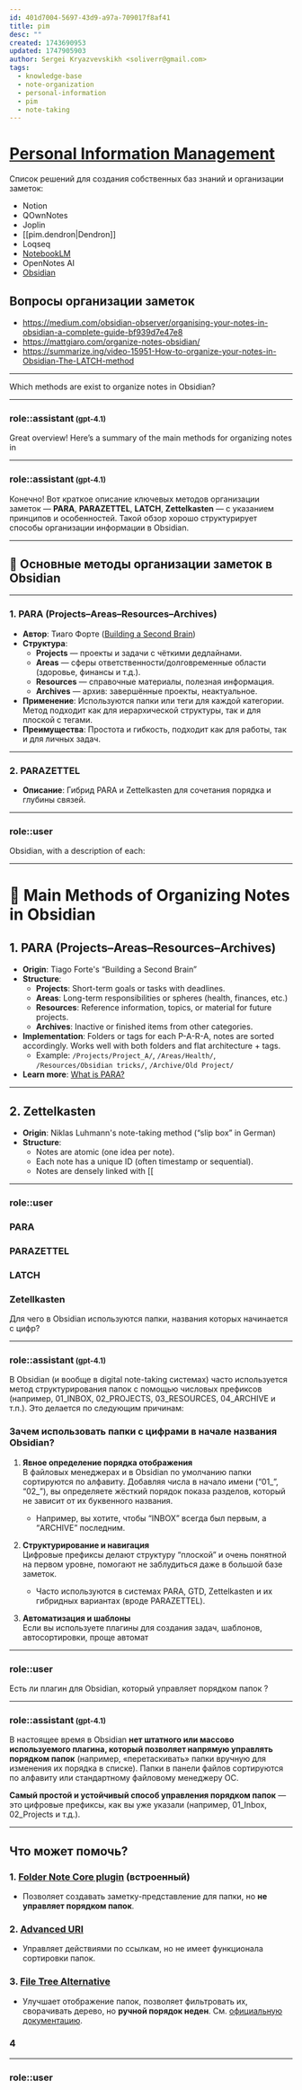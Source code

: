 ```yaml
---
id: 401d7004-5697-43d9-a97a-709017f8af41
title: pim
desc: ""
created: 1743690953
updated: 1747905903
author: Sergei Kryazvevskikh <soliverr@gmail.com>
tags:
  - knowledge-base
  - note-organization
  - personal-information
  - pim
  - note-taking
---
```

# [Personal Information Management](https://en.wikipedia.org/wiki/Personal_information_management)

Список решений для создания собственных баз знаний и организации заметок:

* Notion
* QOwnNotes
* Joplin
* [[pim.dendron|Dendron]]
* Loqseq
* [NotebookLM](https://notebooklm.google/)
* OpenNotes AI
* [Obsidian](pim.obsidian.md)


## Вопросы организации заметок

* https://medium.com/obsidian-observer/organising-your-notes-in-obsidian-a-complete-guide-bf939d7e47e8
* https://mattgiaro.com/organize-notes-obsidian/
* https://summarize.ing/video-15951-How-to-organize-your-notes-in-Obsidian-The-LATCH-method 

---
Which methods are exist to organize notes in Obsidian?

<hr class="__chatgpt_plugin">

### role::assistant<span style="font-size: small;"> (gpt-4.1)</span>

Great overview! Here’s a summary of the main methods for organizing notes in 

<hr class="__chatgpt_plugin">

### role::assistant<span style="font-size: small;"> (gpt-4.1)</span>

Конечно! Вот краткое описание ключевых методов организации заметок — **PARA**, **PARAZETTEL**, **LATCH**, **Zettelkasten** — с указанием принципов и особенностей. Такой обзор хорошо структурирует способы организации информации в Obsidian.

---

## 📁 Основные методы организации заметок в Obsidian

---

### 1. **PARA (Projects–Areas–Resources–Archives)**

- **Автор**: Тиаго Форте ([Building a Second Brain](https://fortelabs.com/blog/para/))
- **Структура**:
    - **Projects** — проекты и задачи с чёткими дедлайнами.
    - **Areas** — сферы ответственности/долговременные области (здоровье, финансы и т.д.).
    - **Resources** — справочные материалы, полезная информация.
    - **Archives** — архив: завершённые проекты, неактуальное.
- **Применение**: Используются папки или теги для каждой категории. Метод подходит как для иерархической структуры, так и для плоской с тегами.
- **Преимущества**: Простота и гибкость, подходит как для работы, так и для личных задач.

---

### 2. **PARAZETTEL**

- **Описание**: Гибрид PARA и Zettelkasten для сочетания порядка и глубины связей.


<hr class="__chatgpt_plugin">

### role::user

Obsidian, with a description of each:

---

# 📁 Main Methods of Organizing Notes in Obsidian

## 1. **PARA (Projects–Areas–Resources–Archives)**
- **Origin**: Tiago Forte's “Building a Second Brain”
- **Structure**:
    - **Projects**: Short-term goals or tasks with deadlines.
    - **Areas**: Long-term responsibilities or spheres (health, finances, etc.)
    - **Resources**: Reference information, topics, or material for future projects.
    - **Archives**: Inactive or finished items from other categories.
- **Implementation**: Folders or tags for each P-A-R-A, notes are sorted accordingly. Works well with both folders and flat architecture + tags.
    - Example: `/Projects/Project_A/`, `/Areas/Health/`, `/Resources/Obsidian tricks/`, `/Archive/Old Project/`
- **Learn more**: [What is PARA?](https://fortelabs.com/blog/para/)

---

## 2. **Zettelkasten**
- **Origin**: Niklas Luhmann's note-taking method (“slip box” in German)
- **Structure**:
    - Notes are atomic (one idea per note).
    - Each note has a unique ID (often timestamp or sequential).
    - Notes are densely linked with [[

<hr class="__chatgpt_plugin">

### role::user



### PARA

### PARAZETTEL

### LATCH

### Zetellkasten


Для чего в Obsidian используются папки, названия которых начинается с цифр?

<hr class="__chatgpt_plugin">

### role::assistant<span style="font-size: small;"> (gpt-4.1)</span>

В Obsidian (и вообще в digital note-taking системах) часто используется метод структурирования папок с помощью числовых префиксов (например, 01_INBOX, 02_PROJECTS, 03_RESOURCES, 04_ARCHIVE и т.п.). Это делается по следующим причинам:

### Зачем использовать папки с цифрами в начале названия Obsidian?

1. **Явное определение порядка отображения**  
   В файловых менеджерах и в Obsidian по умолчанию папки сортируются по алфавиту. Добавляя числа в начало имени (“01_”, “02_”), вы определяете жёсткий порядок показа разделов, который не зависит от их буквенного названия.
   - Например, вы хотите, чтобы “INBOX” всегда был первым, а “ARCHIVE” последним.

1. **Структурирование и навигация**  
   Цифровые префиксы делают структуру “плоской” и очень понятной на первом уровне, помогают не заблудиться даже в большой базе заметок.
   - Часто используются в системах PARA, GTD, Zettelkasten и их гибридных вариантах (вроде PARAZETTEL).

1. **Автоматизация и шаблоны**  
   Если вы используете плагины для создания задач, шаблонов, автосортировки, проще автомат

<hr class="__chatgpt_plugin">

### role::user

Есть ли плагин для Obsidian, который управляет порядком папок ?

<hr class="__chatgpt_plugin">

### role::assistant<span style="font-size: small;"> (gpt-4.1)</span>

В настоящее время в Obsidian **нет штатного или массово используемого плагина, который позволяет напрямую управлять порядком папок** (например, «перетаскивать» папки вручную для изменения их порядка в списке). Папки в панели файлов сортируются по алфавиту или стандартному файловому менеджеру ОС.

**Самый простой и устойчивый способ управления порядком папок** — это цифровые префиксы, как вы уже указали (например, 01_Inbox, 02_Projects и т.д.).

---

## Что может помочь?

### 1. [Folder Note Core plugin](https://help.obsidian.md/Plugins/Folder+notes) (встроенный)
- Позволяет создавать заметку-представление для папки, но **не управляет порядком папок**.

### 2. [Advanced URI](https://github.com/Vinzent03/obsidian-advanced-uri)
- Управляет действиями по ссылкам, но не имеет функционала сортировки папок.

### 3. [File Tree Alternative](https://github.com/ozntel/file-tree-alternative)
- Улучшает отображение папок, позволяет фильтровать их, сворачивать дерево, но **ручной порядок неден**. См. [официальную документацию](https://github.com/ozntel/file-tree-alternative#features).

### 4

<hr class="__chatgpt_plugin">

### role::user

